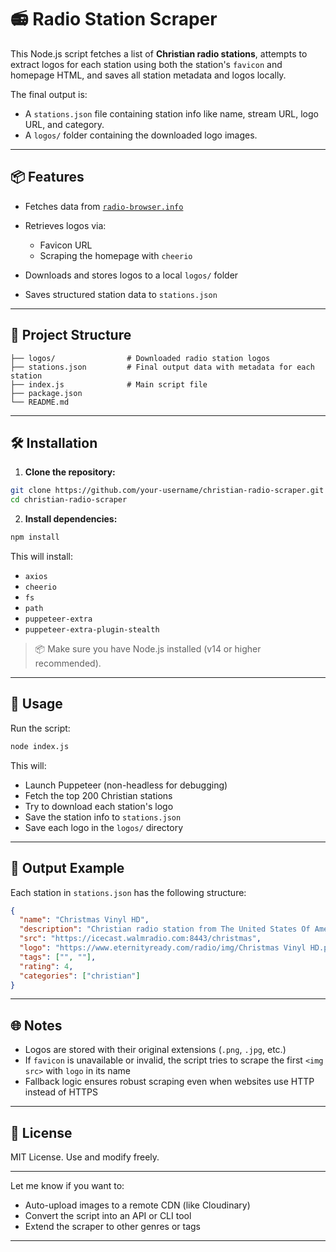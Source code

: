 # 📻 Radio Station Scraper

This Node.js script fetches a list of **Christian radio stations**, attempts to extract logos for each station using both the station's `favicon` and homepage HTML, and saves all station metadata and logos locally.

The final output is:

* A `stations.json` file containing station info like name, stream URL, logo URL, and category.
* A `logos/` folder containing the downloaded logo images.

---

## 📦 Features

* Fetches data from [`radio-browser.info`](https://www.radio-browser.info/)
* Retrieves logos via:

  * Favicon URL
  * Scraping the homepage with `cheerio`
* Downloads and stores logos to a local `logos/` folder
* Saves structured station data to `stations.json`

---

## 📁 Project Structure

```
├── logos/                # Downloaded radio station logos
├── stations.json         # Final output data with metadata for each station
├── index.js              # Main script file
├── package.json
└── README.md
```

---

## 🛠 Installation

1. **Clone the repository:**

```bash
git clone https://github.com/your-username/christian-radio-scraper.git
cd christian-radio-scraper
```

2. **Install dependencies:**

```bash
npm install
```

This will install:

* `axios`
* `cheerio`
* `fs`
* `path`
* `puppeteer-extra`
* `puppeteer-extra-plugin-stealth`

> 📦 Make sure you have Node.js installed (v14 or higher recommended).

---

## 🚀 Usage

Run the script:

```bash
node index.js
```

This will:

* Launch Puppeteer (non-headless for debugging)
* Fetch the top 200 Christian stations
* Try to download each station's logo
* Save the station info to `stations.json`
* Save each logo in the `logos/` directory

---

## 🧠 Output Example

Each station in `stations.json` has the following structure:

```json
{
  "name": "Christmas Vinyl HD",
  "description": "Christian radio station from The United States Of America.",
  "src": "https://icecast.walmradio.com:8443/christmas",
  "logo": "https://www.eternityready.com/radio/img/Christmas Vinyl HD.png",
  "tags": ["", ""],
  "rating": 4,
  "categories": ["christian"]
}
```

---

## 🌐 Notes

* Logos are stored with their original extensions (`.png`, `.jpg`, etc.)
* If `favicon` is unavailable or invalid, the script tries to scrape the first `<img src>` with `logo` in its name
* Fallback logic ensures robust scraping even when websites use HTTP instead of HTTPS

---

## 📜 License

MIT License. Use and modify freely.

---

Let me know if you want to:

* Auto-upload images to a remote CDN (like Cloudinary)
* Convert the script into an API or CLI tool
* Extend the scraper to other genres or tags

---
